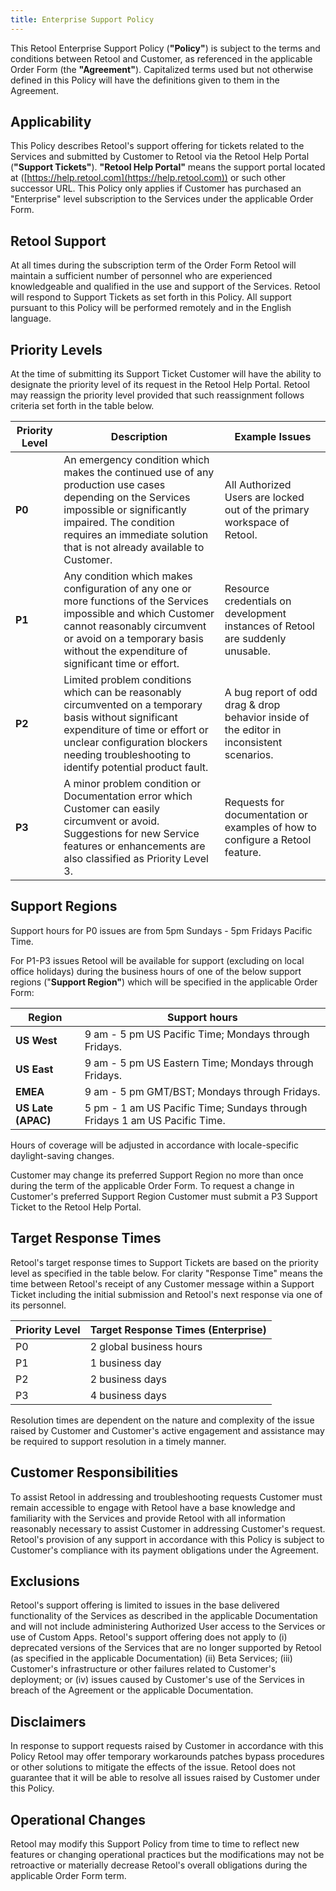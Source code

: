 ```yaml
---
title: Enterprise Support Policy
---
```


This Retool Enterprise Support Policy (**"Policy"**) is subject to the terms and conditions between Retool and Customer, as referenced in the applicable Order Form (the **"Agreement"**). Capitalized terms used but not otherwise defined in this Policy will have the definitions given to them in the Agreement.

## Applicability

This Policy describes Retool's support offering for tickets related to the Services and submitted by Customer to Retool via the Retool Help Portal (**"Support Tickets"**). **"Retool Help Portal"** means the support portal located at ([https://help.retool.com](https://help.retool.com)) or such other successor URL. This Policy only applies if Customer has purchased an "Enterprise" level subscription to the Services under the applicable Order Form.

## Retool Support

At all times during the subscription term of the Order Form Retool will maintain a sufficient number of personnel who are experienced knowledgeable and qualified in the use and support of the Services. Retool will respond to Support Tickets as set forth in this Policy. All support pursuant to this Policy will be performed remotely and in the English language.

## Priority Levels

At the time of submitting its Support Ticket Customer will have the ability to designate the priority level of its request in the Retool Help Portal. Retool may reassign the priority level provided that such reassignment follows criteria set forth in the table below.

| **Priority Level** | **Description**                                                                                                                                                                                                                          | **Example Issues**                                                                       |
| ------------------ | ---------------------------------------------------------------------------------------------------------------------------------------------------------------------------------------------------------------------------------------- | ---------------------------------------------------------------------------------------- |
| **P0**             | An emergency condition which makes the continued use of any production use cases depending on the Services impossible or significantly impaired. The condition requires an immediate solution that is not already available to Customer. | All Authorized Users are locked out of the primary workspace of Retool.                  |
| **P1**             | Any condition which makes configuration of any one or more functions of the Services impossible and which Customer cannot reasonably circumvent or avoid on a temporary basis without the expenditure of significant time or effort.     | Resource credentials on development instances of Retool are suddenly unusable.           |
| **P2**             | Limited problem conditions which can be reasonably circumvented on a temporary basis without significant expenditure of time or effort or unclear configuration blockers needing troubleshooting to identify potential product fault.    | A bug report of odd drag & drop behavior inside of the editor in inconsistent scenarios. |
| **P3**             | A minor problem condition or Documentation error which Customer can easily circumvent or avoid. Suggestions for new Service features or enhancements are also classified as Priority Level 3.                                            | Requests for documentation or examples of how to configure a Retool feature.             |

## Support Regions

Support hours for P0 issues are from 5pm Sundays - 5pm Fridays Pacific Time.

For P1-P3 issues Retool will be available for support (excluding on local office holidays) during the business hours of one of the below support regions ("**Support Region"**) which will be specified in the applicable Order Form:

| **Region**         | **Support hours**                                                          |
| ------------------ | -------------------------------------------------------------------------- |
| **US West**        | 9 am - 5 pm US Pacific Time; Mondays through Fridays.                      |
| **US East**        | 9 am - 5 pm US Eastern Time; Mondays through Fridays.                      |
| **EMEA**           | 9 am - 5 pm GMT/BST; Mondays through Fridays.                              |
| **US Late (APAC)** | 5 pm - 1 am US Pacific Time; Sundays through Fridays 1 am US Pacific Time. |

Hours of coverage will be adjusted in accordance with locale-specific daylight-saving changes.

Customer may change its preferred Support Region no more than once during the term of the applicable Order Form. To request a change in Customer's preferred Support Region Customer must submit a P3 Support Ticket to the Retool Help Portal.

## Target Response Times

Retool's target response times to Support Tickets are based on the priority level as specified in the table below. For clarity "Response Time" means the time between Retool's receipt of any Customer message within a Support Ticket including the initial submission and Retool's next response via one of its personnel.

| **Priority Level** | **Target Response Times (Enterprise)** |
| ------------------ | -------------------------------------- |
| P0                 | 2 global business hours                |
| P1                 | 1 business day                         |
| P2                 | 2 business days                        |
| P3                 | 4 business days                        |

Resolution times are dependent on the nature and complexity of the issue raised by Customer and Customer's active engagement and assistance may be required to support resolution in a timely manner.

## Customer Responsibilities

To assist Retool in addressing and troubleshooting requests Customer must remain accessible to engage with Retool have a base knowledge and familiarity with the Services and provide Retool with all information reasonably necessary to assist Customer in addressing Customer's request. Retool's provision of any support in accordance with this Policy is subject to Customer's compliance with its payment obligations under the Agreement.

## Exclusions

Retool's support offering is limited to issues in the base delivered functionality of the Services as described in the applicable Documentation and will not include administering Authorized User access to the Services or use of Custom Apps. Retool's support offering does not apply to (i) deprecated versions of the Services that are no longer supported by Retool (as specified in the applicable Documentation) (ii) Beta Services; (iii) Customer's infrastructure or other failures related to Customer's deployment; or (iv) issues caused by Customer's use of the Services in breach of the Agreement or the applicable Documentation.

## Disclaimers

In response to support requests raised by Customer in accordance with this Policy Retool may offer temporary workarounds patches bypass procedures or other solutions to mitigate the effects of the issue. Retool does not guarantee that it will be able to resolve all issues raised by Customer under this Policy.

## Operational Changes

Retool may modify this Support Policy from time to time to reflect new features or changing operational practices but the modifications may not be retroactive or materially decrease Retool's overall obligations during the applicable Order Form term.